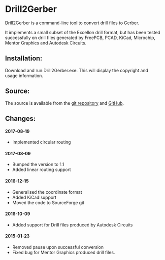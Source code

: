 # Drill2Gerber

Drill2Gerber is a command-line tool to convert drill files to Gerber.

It implements a small subset of the Excellon drill format, but has been tested
successfully on drill files generated by FreePCB, PCAD, KiCad, Microchip, 
Mentor Graphics and Autodesk Circuits.

## Installation:

Download and run Drill2Gerber.exe.
This will display the copyright and usage information.

## Source:

The source is available from the [git repository](https://sourceforge.net/p/gerber2pdf/drillcode) and [GitHub](https://github.com/jpt13653903/Drill2Gerber).

## Changes:

#### 2017-08-19

- Implemented circular routing

#### 2017-08-09

- Bumped the version to 1.1
- Added linear routing support

#### 2016-12-15

- Generalised the coordinate format
- Added KiCad support
- Moved the code to SourceForge git

#### 2016-10-09

- Added support for Drill files produced by Autodesk Circuits

#### 2015-01-23

- Removed pause upon successful conversion
- Fixed bug for Mentor Graphics produced drill files.

